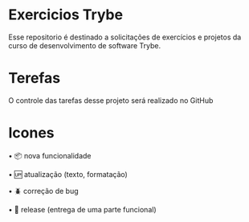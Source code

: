 # Exercicios Trybe 

Esse repositorio é destinado a solicitações de exercícios e projetos da
curso de desenvolvimento de software Trybe.

# Terefas

O controle das tarefas desse projeto será realizado no GitHub

# Icones

• :package: nova funcionalidade

• :up: atualização (texto, formatação)

• :beetle: correção de bug

• :checkered_flag: release (entrega de uma parte funcional)


